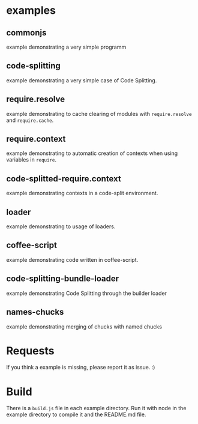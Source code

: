 # examples

## commonjs

example demonstrating a very simple programm

## code-splitting

example demonstrating a very simple case of Code Splitting.

## require.resolve

example demonstrating to cache clearing of modules with `require.resolve` and `require.cache`.

## require.context

example demonstrating to automatic creation of contexts when using variables in `require`.

## code-splitted-require.context

example demonstrating contexts in a code-split environment.

## loader

example demonstrating to usage of loaders.

## coffee-script

example demonstrating code written in coffee-script.

## code-splitting-bundle-loader

example demonstrating Code Splitting through the builder loader

## names-chucks

example demonstrating merging of chucks with named chucks

# Requests

If you think a example is missing, please report it as issue. :)

# Build

There is a `build.js` file in each example directory.
Run it with node in the example directory to compile it and the README.md file.